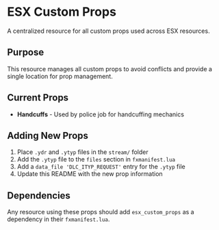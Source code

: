 # ESX Custom Props

A centralized resource for all custom props used across ESX resources.

## Purpose
This resource manages all custom props to avoid conflicts and provide a single location for prop management.

## Current Props
- **Handcuffs** - Used by police job for handcuffing mechanics

## Adding New Props
1. Place `.ydr` and `.ytyp` files in the `stream/` folder
2. Add the `.ytyp` file to the `files` section in `fxmanifest.lua`
3. Add a `data_file 'DLC_ITYP_REQUEST'` entry for the `.ytyp` file
4. Update this README with the new prop information

## Dependencies
Any resource using these props should add `esx_custom_props` as a dependency in their `fxmanifest.lua`.